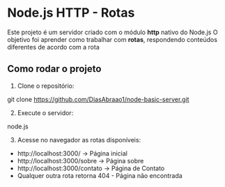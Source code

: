 # Node.js HTTP - Rotas

Este projeto é um servidor criado com o módulo **http** nativo do Node.js
O objetivo foi aprender como trabalhar com **rotas**, respondendo conteúdos diferentes de acordo com a rota

## Como rodar o projeto

1. Clone o repositório:

git clone https://github.com/DiasAbraao1/node-basic-server.git

2. Execute o servidor:

node.js

3. Acesse no navegador as rotas disponíveis:

- http://localhost:3000/ -> Página inicial
- http://localhost:3000/sobre -> Página sobre
- http://localhost:3000/contato -> Página de Contato
- Qualquer outra rota retorna 404 - Página não encontrada